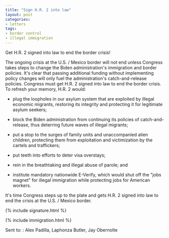 ```yaml
---
title: "Sign H.R. 2 into law"
layout: post
categories:
- letters
tags:
- border control
- illegal immigration
---
```


Get H.R. 2 signed into law to end the border crisis!

The ongoing crisis at the U.S. / Mexico border will not end unless Congress takes steps to change the Biden administration's immigration and border policies. It's clear that passing additional funding without implementing policy changes will only fuel the administration's catch-and-release policies. Congress must get H.R. 2 signed into law to end the border crisis. To refresh your memory, H.R. 2 would:

- plug the loopholes in our asylum system that are exploited by illegal economic migrants, restoring its integrity and protecting it for legitimate asylum seekers;

- block the Biden administration from continuing its policies of catch-and-release, thus deterring future waves of illegal migrants;

- put a stop to the surges of family units and unaccompanied alien children, protecting them from exploitation and victimization by the cartels and traffickers;

- put teeth into efforts to deter visa overstays;

- rein in the breathtaking and illegal abuse of parole; and

- institute mandatory nationwide E-Verify, which would shut off the "jobs magnet" for illegal immigration while protecting jobs for American workers.

It's time Congress steps up to the plate and gets H.R. 2 signed into law to end the crisis at the U.S. / Mexico border.

{% include signature.html %}

{% include immigration.html %}

Sent to:
: Alex Padilla, Laphonza Butler, Jay Obernolte
